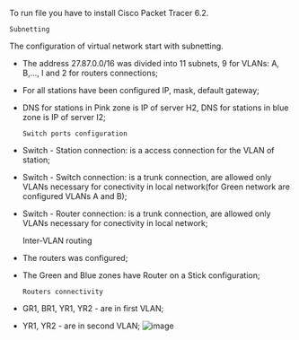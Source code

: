    
   To run file you have to install Cisco Packet Tracer 6.2.
   
    Subnetting
  
The configuration of virtual network start with subnetting. 
- The address 27.87.0.0/16 was divided into 11 subnets, 9 for VLANs: A, B,..., I and 2 for 
routers connections;
- For all stations have been configured IP, mask, default gateway;
- DNS for stations in Pink zone is IP of server H2, DNS for stations 
in blue zone is IP of server I2;

      Switch ports configuration
    
- Switch - Station connection: is a access connection for the VLAN of station;
- Switch - Switch connection: is a trunk connection, are allowed only VLANs necessary for 
conectivity in local network(for Green network are configured VLANs A and B);
- Switch - Router connection: is a trunk connection, are allowed only VLANs necessary for 
conectivity in local network;

    Inter-VLAN routing
    
- The routers was configured;
- The Green and Blue zones have Router on a Stick configuration;

      Routers connectivity
- GR1, BR1, YR1, YR2 - are in first VLAN;
- YR1, YR2 - are in second VLAN;
![image](https://user-images.githubusercontent.com/57103861/175052293-6ce7e60e-a0cc-4360-b2f0-c82a00c2edb5.png)
